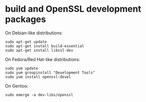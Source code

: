 # build and OpenSSL development packages

On Debian-like distributions:
```
sudo apt-get update
sudo apt-get install build-essential
sudo apt-get install libssl-dev
```

On Fedora/Red Hat-like distributions:
```
sudo yum update
sudo yum groupinstall "Development Tools"
sudo yum install openssl-devel
```

On Gentoo:
```
sudo emerge -a dev-libs/openssl
```
